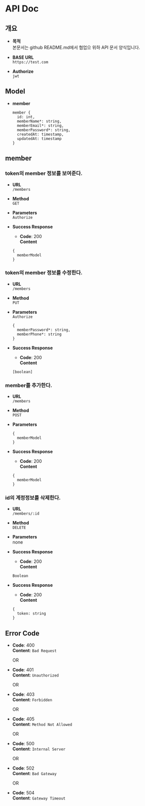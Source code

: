# API Doc

## 개요
* **목적**  
  본문서는 github README.md에서 협업으 위하 API 문서 양식입니다.

* **BASE URL**   
  `https://test.com`

* **Authorize**  
  `jwt`  

## Model
* **member**
  ```
  member {
    id: int,
    memberName*: string,
    memberEmail*: string,
    memberPassword*: string,
    createdAt: timestamp,
    updatedAt: timestamp
  }
  ```


## member
### token의 member 정보를 보여준다.
* **URL**  
  `/members`

* **Method**  
  `GET`

* **Parameters**  
  `Authorize`

* **Success Response**  
  * **Code**: 200  
  **Content**  
  ```
  {
    memberModel
  }
  ```
### token의 member 정보를 수정한다.
* **URL**  
  `/members`

* **Method**  
  `PUT`

* **Parameters**  
  `Authorize`
  ```
  {
    memberPassword*: string,
    memberPhone*: string
  }
  ```

* **Success Response**  
  * **Code**: 200  
  **Content**  
  ```
  [boolean]
  ```
### member를 추가한다.
* **URL**  
  `/members`

* **Method**  
  `POST`

* **Parameters**  
  ```
  {
    memberModel
  }
  ```

* **Success Response**  
  * **Code**: 200  
  **Content**  
  ```
  {
    memberModel
  }
  ```

### id의 계정정보를 삭제한다.
* **URL**  
  `/members/:id`

* **Method**  
  `DELETE`

* **Parameters**  
  none

* **Success Response**  
  * **Code**: 200  
  **Content**  
  ```
  Boolean
  ```

* **Success Response**  
  * **Code**: 200  
  **Content**  
  ```
  {
    token: string
  }
  ```
## Error Code
* **Code**: 400  
  **Content**: `Bad Request`
  
  
  OR  
  
  
* **Code**: 401  
  **Content**: `Unauthorized`  
  
  
  OR  
  
  
* **Code**: 403  
  **Content**: `Forbidden`  
  
  
  OR  
  
  
* **Code**: 405  
  **Content**: `Method Not Allowed`  
  
  
  OR  
  
  
* **Code**: 500  
  **Content**: `Internal Server`  
  
  
  OR  
  
  
* **Code**: 502  
  **Content**: `Bad Gateway`  
  
  
  OR  
  
  
* **Code**: 504  
  **Content**: `Gateway Timeout`  
